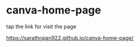 # canva-home-page

tap the link for visit the page

https://sarathrajan922.github.io/canva-home-page/
